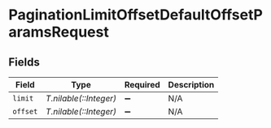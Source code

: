 # PaginationLimitOffsetDefaultOffsetParamsRequest


## Fields

| Field                  | Type                   | Required               | Description            |
| ---------------------- | ---------------------- | ---------------------- | ---------------------- |
| `limit`                | *T.nilable(::Integer)* | :heavy_minus_sign:     | N/A                    |
| `offset`               | *T.nilable(::Integer)* | :heavy_minus_sign:     | N/A                    |